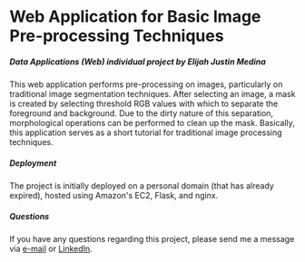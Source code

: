 # Web Application for Basic Image Pre-processing Techniques
##### Data Applications (Web) individual project by Elijah Justin Medina

This web application performs pre-processing on images, particularly on traditional image segmentation techniques. After selecting an image, a mask is created by selecting threshold RGB values with which to separate the foreground and background. Due to the dirty nature of this separation, morphological operations can be performed to clean up the mask. Basically, this application serves as a short tutorial for traditional image processing techniques.

##### Deployment

The project is initially deployed on a personal domain (that has already expired), hosted using Amazon's EC2, Flask, and nginx. 

##### Questions

If you have any questions regarding this project, please send me a message via <a href="mailto:elijahjustinmedina@gmail.com">e-mail</a> or <a href="https://www.linkedin.com/in/elijah-justin-medina/">LinkedIn</a>.
